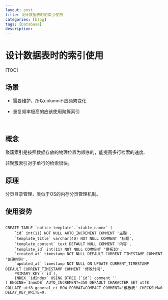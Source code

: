 ```yaml
---
layout: post
title: 设计数据表时的索引使用
categories: [blog]
tags: [Database]
description: 
---
```


# 设计数据表时的索引使用

[TOC]

## 场景

- 需要维护，所以column不应频繁变化

- 重复频率极高的应该使用聚簇索引

  ​

## 概念

聚簇索引是按照数据存放的物理位置为顺序的，能提高多行检索的速度.

非聚簇索引对于单行的检索很快。

## 原理

分页目录管理，类似于OS的内存分页管理机制。

## 使用姿势

```mysql

CREATE TABLE `notice_template`.`<table_name>` (
	`id` int(11) NOT NULL AUTO_INCREMENT COMMENT '主键',
	`template_title` varchar(40) NOT NULL COMMENT '标题',
	`template_content` text DEFAULT NULL COMMENT '内容',
	`template_id` int(11) NOT NULL COMMENT '模板ID',
	`created_at` timestamp NOT NULL DEFAULT CURRENT_TIMESTAMP COMMENT '创建时间',
	`updated_at` timestamp NOT NULL ON UPDATE CURRENT_TIMESTAMP DEFAULT CURRENT_TIMESTAMP COMMENT '修改时间',
	PRIMARY KEY (`id`),
	INDEX `idIndex` USING BTREE (`id`) comment ''
) ENGINE=`InnoDB` AUTO_INCREMENT=350 DEFAULT CHARACTER SET utf8 COLLATE utf8_general_ci ROW_FORMAT=COMPACT COMMENT='模板表' CHECKSUM=0 DELAY_KEY_WRITE=0;
```

